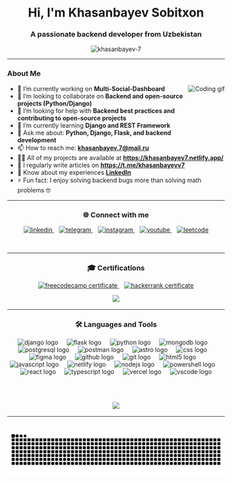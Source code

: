 <h1 align="center">Hi, I'm Khasanbayev Sobitxon</h1>
<h3 align="center">A passionate backend developer from Uzbekistan</h3>

<p align="center">
  <img src="https://komarev.com/ghpvc/?username=khasanbayev-7&label=Profile%20views&color=0e75b6&style=flat" alt="khasanbayev-7" />
</p>

---

### About Me
<img src="https://media1.giphy.com/media/v1.Y2lkPTc5MGI3NjExdm1pMWU3eWhib3cwM2JldXAwajlueXlnbWh1NDYzaHRjczdiZHdlcyZlcD12MV9pbnRlcm5hbF9naWZfYnlfaWQmY3Q9Zw/fQZX2aoRC1Tqw/giphy.gif" 
     alt="Coding gif" 
     height="120" 
     align="right" />

- 🔭 I’m currently working on **Multi-Social-Dashboard**
- 👯 I’m looking to collaborate on **Backend and open-source projects (Python/Django)**
- 🤝 I’m looking for help with **Backend best practices and contributing to open-source projects**  
- 🌱 I’m currently learning **Django and REST Framework**  
- 💬 Ask me about: **Python, Django, Flask, and backend development**  
- 📫 How to reach me: **khasanbayev.7@mail.ru**
- 👨‍💻 All of my projects are available at **https://khasanbayev7.netlify.app/**
- 📝 I regularly write articles on **https://t.me/khasanbayevv7**
- 📄 Know about my experiences **[LinkedIn](https://www.linkedin.com/in/sobitxon-khasanbayev-128290373/)**
- ⚡️ Fun fact: I enjoy solving backend bugs more than solving math problems 🤓


---

<h3 align="center">🌐 Connect with me</h3>

<p align="center">
  <a href="https://www.linkedin.com/in/sobitxon-khasanbayev-128290373/" target="_blank">
    <img src="https://img.shields.io/badge/LinkedIn-0077B5?style=for-the-badge&logo=linkedin&logoColor=white" alt="linkedin" />
  </a>
  &nbsp;&nbsp;
  <a href="https://t.me/khasanbayev7" target="_blank">
    <img src="https://img.shields.io/badge/Telegram-2CA5E0?style=for-the-badge&logo=telegram&logoColor=white" alt="telegram" />
  </a>
  &nbsp;&nbsp;
  <a href="https://www.instagram.com/khasanbayev.7/" target="_blank">
    <img src="https://img.shields.io/badge/Instagram-E4405F?style=for-the-badge&logo=instagram&logoColor=white" alt="instagram" />
  </a>
  &nbsp;&nbsp;
  <a href="https://www.youtube.com/@khasanbayev7" target="_blank">
    <img src="https://img.shields.io/badge/YouTube-FF0000?style=for-the-badge&logo=youtube&logoColor=white" alt="youtube" />
  </a>
  &nbsp;&nbsp;
  <a href="https://leetcode.com/u/khasanbayev7/" target="_blank">
    <img src="https://img.shields.io/badge/LeetCode-FFA116?style=for-the-badge&logo=leetcode&logoColor=black" alt="leetcode" />
  </a>
</p>

<p align="center">
  <img src="" />
</p>


---

<h3 align="center">🎓 Certifications</h3>

<p align="center">
  <a href="https://www.freecodecamp.org/certification/khasanbayev7/scientific-computing-with-python-v7" target="_blank">
    <img src="https://img.shields.io/badge/freeCodeCamp-Certificate-brightgreen?logo=freecodecamp" alt="freecodecamp certificate" />
  </a>
  &nbsp;&nbsp;
  <a href="https://www.hackerrank.com/certificates/a44f9bf8afab" target="_blank">
    <img src="https://img.shields.io/badge/HackerRank-Certificate-2EC866?logo=hackerrank&logoColor=white" alt="hackerrank certificate" />
  </a>
</p>

<p align="center">
  <img src="https://media2.giphy.com/media/v1.Y2lkPTc5MGI3NjExc3MwY3hiNzk5bDB4MjA2eG9vbGliMngxeWNsbTRyNnN4OWFheW5zNyZlcD12MV9pbnRlcm5hbF9naWZfYnlfaWQmY3Q9Zw/R8blTbKhRtJoQ/giphy.gif" />
</p>




---

<h3 align="center">🛠️ Languages and Tools</h3>

<div align="center">
  <img src="https://skillicons.dev/icons?i=django" height="40" alt="django logo"  />
  <img width="12" />
  <img src="https://skillicons.dev/icons?i=flask" height="40" alt="flask logo"  />
  <img width="12" />
  <img src="https://skillicons.dev/icons?i=py" height="40" alt="python logo"  />
  <img width="12" />
  <img src="https://skillicons.dev/icons?i=mongodb" height="40" alt="mongodb logo"  />
  <img width="12" />
  <img src="https://skillicons.dev/icons?i=postgres" height="40" alt="postgresql logo"  />
  <img width="12" />
  <img src="https://skillicons.dev/icons?i=postman" height="40" alt="postman logo"  />
  <img width="12" />
  <img src="https://skillicons.dev/icons?i=astro" height="40" alt="astro logo"  />
  <img width="12" />
  <img src="https://skillicons.dev/icons?i=css" height="40" alt="css logo"  />
  <img width="12" />
  <img src="https://skillicons.dev/icons?i=figma" height="40" alt="figma logo"  />
  <img width="12" />
  <img src="https://skillicons.dev/icons?i=github" height="40" alt="github logo"  />
  <img width="12" />
  <img src="https://skillicons.dev/icons?i=git" height="40" alt="git logo"  />
  <img width="12" />
  <img src="https://skillicons.dev/icons?i=html" height="40" alt="html5 logo"  />
  <img width="12" />
  <img src="https://skillicons.dev/icons?i=js" height="40" alt="javascript logo"  />
  <img width="12" />
  <img src="https://skillicons.dev/icons?i=netlify" height="40" alt="netlify logo"  />
  <img width="12" />
  <img src="https://skillicons.dev/icons?i=nodejs" height="40" alt="nodejs logo"  />
  <img width="12" />
  <img src="https://skillicons.dev/icons?i=powershell" height="40" alt="powershell logo"  />
  <img width="12" />
  <img src="https://skillicons.dev/icons?i=react" height="40" alt="react logo"  />
  <img width="12" />
  <img src="https://skillicons.dev/icons?i=ts" height="40" alt="typescript logo"  />
  <img width="12" />
  <img src="https://skillicons.dev/icons?i=vercel" height="40" alt="vercel logo"  />
  <img width="12" />
  <img src="https://skillicons.dev/icons?i=vscode" height="40" alt="vscode logo"  />
</div>

<br><br> <!-- shu joy gifni pastroqqa tushiradi -->

<div align="center">
  <img src="https://media0.giphy.com/media/v1.Y2lkPTc5MGI3NjExY2gydDNrazRqc2RnMHU5aXN2ejlscnBuZHFyYjRvYXo0cXQ5eHNuMiZlcD12MV9pbnRlcm5hbF9naWZfYnlfaWQmY3Q9Zw/5bGYUuT3VEVLa/giphy.gif" height="200" />
</div>

---

<br clear="both">

<img src="https://raw.githubusercontent.com/khasanbayev-7/khasanbayev-7/output/snake.svg" alt="Snake animation" />

